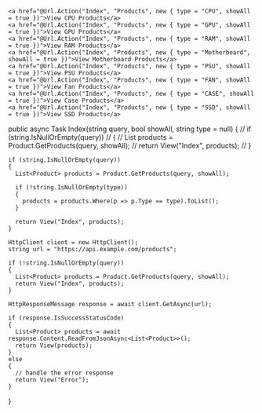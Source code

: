     <a href="@Url.Action("Index", "Products", new { type = "CPU", showAll = true })">View CPU Products</a>
    <a href="@Url.Action("Index", "Products", new { type = "GPU", showAll = true })">View GPU Products</a>
    <a href="@Url.Action("Index", "Products", new { type = "RAM", showAll = true })">View RAM Products</a>
    <a href="@Url.Action("Index", "Products", new { type = "Motherboard", showAll = true })">View Motherboard Products</a>
    <a href="@Url.Action("Index", "Products", new { type = "PSU", showAll = true })">View PSU Products</a>
    <a href="@Url.Action("Index", "Products", new { type = "FAN", showAll = true })">View Fan Products</a>
    <a href="@Url.Action("Index", "Products", new { type = "CASE", showAll = true })">View Case Products</a>
    <a href="@Url.Action("Index", "Products", new { type = "SSD", showAll = true })">View SSD Products</a>




  public async Task<IActionResult> Index(string query, bool showAll, string type = null)
  {
    // if (string.IsNullOrEmpty(query))
    // {
    //   List<Product> products = Product.GetProducts(query, showAll);
    //   return View("Index", products);
    // }

    if (string.IsNullOrEmpty(query))
    {
      List<Product> products = Product.GetProducts(query, showAll);

      if (!string.IsNullOrEmpty(type))
      {
        products = products.Where(p => p.Type == type).ToList();
      }

      return View("Index", products);
    }

    HttpClient client = new HttpClient();
    string url = "https://api.example.com/products";

    if (!string.IsNullOrEmpty(query))
    {
      List<Product> products = Product.GetProducts(query, showAll);
      return View("Index", products);
    }

    HttpResponseMessage response = await client.GetAsync(url);

    if (response.IsSuccessStatusCode)
    {
      List<Product> products = await response.Content.ReadFromJsonAsync<List<Product>>();
      return View(products);
    }
    else
    {
      // handle the error response
      return View("Error");
    }
  }
